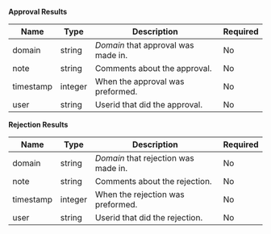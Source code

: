**Approval Results**

| Name | Type | Description | Required |
| ---- | ---- | ----------- | -------- |
| domain | string | _Domain_ that approval was made in. | No |
| note | string | Comments about the approval. | No |
| timestamp | integer | When the approval was preformed. | No |
| user | string | Userid that did the approval. | No |

**Rejection Results**

| Name | Type | Description | Required |
| ---- | ---- | ----------- | -------- |
| domain | string | _Domain_ that rejection was made in. | No |
| note | string | Comments about the rejection. | No |
| timestamp | integer | When the rejection was preformed. | No |
| user | string | Userid that did the rejection. | No |
